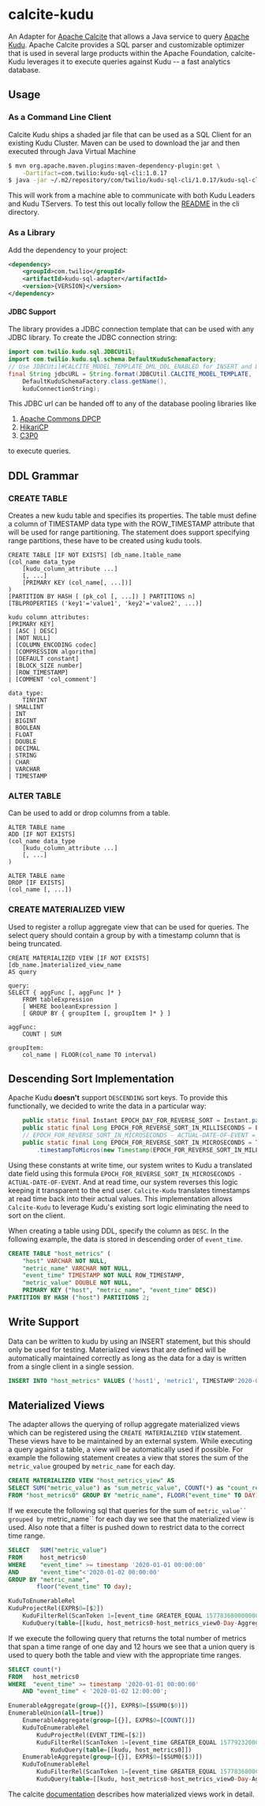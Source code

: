 # calcite-kudu

An Adapter for [Apache Calcite](https://calcite.apache.org/) that allows a Java service to query [Apache Kudu](https://kudu.apache.org/).
Apache Calcite provides a SQL parser and customizable optimizer that is used in several large products within the Apache Foundation,
calcite-Kudu leverages it to execute queries against Kudu -- a fast analytics database.

## Usage

### As a Command Line Client
Calcite Kudu ships a shaded jar file that can be used as a SQL Client for an existing Kudu Cluster. Maven can be used to download the jar and then executed through Java Virtual Machine

``` bash
$ mvn org.apache.maven.plugins:maven-dependency-plugin:get \
	-Dartifact=com.twilio:kudu-sql-cli:1.0.17
$ java -jar ~/.m2/repository/com/twilio/kudu-sql-cli/1.0.17/kudu-sql-cli-1.0.17.jar -c kudu-leader1,kudu-leader2,kudu-leader3
```

This will work from a machine able to communicate with both Kudu Leaders and Kudu TServers. To test this out locally follow the [README](./cli/README.md) in the cli directory.


### As a Library
Add the dependency to your project:

``` xml
<dependency>
	<groupId>com.twilio</groupId>
	<artifactId>kudu-sql-adapter</artifactId>
	<version>{VERSION}</version>
</dependency>
```

#### JDBC Support
The library provides a JDBC connection template that can be used with any JDBC library. To create the JDBC connection string:

``` java
import com.twilio.kudu.sql.JDBCUtil;
import com.twilio.kudu.sql.schema.DefaultKuduSchemaFactory;
// Use JDBCUtil#CALCITE_MODEL_TEMPLATE_DML_DDL_ENABLED for INSERT and DDL support
final String jdbcURL = String.format(JDBCUtil.CALCITE_MODEL_TEMPLATE,
	DefaultKuduSchemaFactory.class.getName(),
	kuduConnectionString);
```

This JDBC url can be handed off to any of the database pooling libraries like
1. [Apache Commons DPCP](https://commons.apache.org/proper/commons-dbcp/download_dbcp.cgi)
2. [HikariCP](https://github.com/brettwooldridge/HikariCP)
3. [C3P0](https://www.mchange.com/projects/c3p0/)

to execute queries.

## DDL Grammar

### CREATE TABLE
Creates a new kudu table and specifies its properties. The table must define a column of TIMESTAMP data type with
the ROW_TIMESTAMP attribute that will be used for range partitioning. The statement does support specifying range partitions,
these have to be created using kudu tools.
```
CREATE TABLE [IF NOT EXISTS] [db_name.]table_name
(col_name data_type
	[kudu_column_attribute ...]
	[, ...]
	[PRIMARY KEY (col_name[, ...])]
)
[PARTITION BY HASH [ (pk_col [, ...]) ] PARTITIONS n]
[TBLPROPERTIES ('key1'='value1', 'key2'='value2', ...)]

kudu column attributes:
[PRIMARY KEY]
| [ASC | DESC]
| [NOT NULL]
| [COLUMN_ENCODING codec]
| [COMPRESSION algorithm]
| [DEFAULT constant]
| [BLOCK_SIZE number]
| [ROW_TIMESTAMP]
| [COMMENT 'col_comment']

data_type:
	TINYINT
| SMALLINT
| INT
| BIGINT
| BOOLEAN
| FLOAT
| DOUBLE
| DECIMAL
| STRING
| CHAR
| VARCHAR
| TIMESTAMP
```

### ALTER TABLE
Can be used to add or drop columns from a table.
```
ALTER TABLE name
ADD [IF NOT EXISTS]
(col_name data_type
	[kudu_column_attribute ...]
	[, ...]
)

ALTER TABLE name
DROP [IF EXISTS]
(col_name [, ...])
```

### CREATE MATERIALIZED VIEW
Used to register a rollup aggregate view that can be used for queries.
The select query should contain a group by with a timestamp column that is being truncated.
```
CREATE MATERIALIZED VIEW [IF NOT EXISTS] [db_name.]materialized_view_name
AS query

query:
SELECT { aggFunc [, aggFunc ]* }
	FROM tableExpression
	[ WHERE booleanExpression ]
	[ GROUP BY { groupItem [, groupItem ]* } ]

aggFunc:
	COUNT | SUM

groupItem:
	col_name | FLOOR(col_name TO interval)
```

## Descending Sort Implementation
Apache Kudu **doesn't** support `DESCENDING` sort keys. To provide this functionally, we decided to write the data in a particular way:

``` java
	public static final Instant EPOCH_DAY_FOR_REVERSE_SORT = Instant.parse("9999-12-31T00:00:00.000000Z");
	public static final Long EPOCH_FOR_REVERSE_SORT_IN_MILLISECONDS = EPOCH_DAY_FOR_REVERSE_SORT.toEpochMilli();
	// EPOCH_FOR_REVERSE_SORT_IN_MICROSECONDS - ACTUAL-DATE-OF-EVENT = DATE-TO-STORE
	public static final Long EPOCH_FOR_REVERSE_SORT_IN_MICROSECONDS = TimestampUtil
		.timestampToMicros(new Timestamp(EPOCH_FOR_REVERSE_SORT_IN_MILLISECONDS));
```

Using these constants at write time, our system writes to Kudu a translated date field using this formula `EPOCH_FOR_REVERSE_SORT_IN_MICROSECONDS - ACTUAL-DATE-OF-EVENT`. And at read time, our system reverses this logic keeping it transparent to the end user. `Calcite-Kudu` translates timestamps at read time back into their actual values.
This implementation allows `Calcite-Kudu` to leverage Kudu's existing sort logic eliminating the need to sort on the client.

When creating a table using DDL, specify the column as `DESC`. In the following example, the data is stored in descending order of
`event_time`.

``` sql
CREATE TABLE "host_metrics" (
	"host" VARCHAR NOT NULL,
	"metric_name" VARCHAR NOT NULL,
	"event_time" TIMESTAMP NOT NULL ROW_TIMESTAMP,
	"metric_value" DOUBLE NOT NULL,
	PRIMARY KEY ("host", "metric_name", "event_time" DESC))
PARTITION BY HASH ("host") PARTITIONS 2;
```

## Write Support
Data can be written to kudu by using an INSERT statement, but this should only be used for testing.
Materialized views that are defined will be automatically maintained correctly as long as the data for a day is written from a
single client in a single session.
``` sql
INSERT INTO "host_metrics" VALUES ('host1', 'metric1', TIMESTAMP'2020-01-02', 10);
```

## Materialized Views
The adapter allows the querying of rollup aggregate materialized views which can be registered using the
`CREATE MATERIALZIED VIEW` statement. These views have to be maintained by an external system.
While executing a query against a table, a view will be automatically
used if possible. For example the following statement creates a view that stores the sum of the ``metric_value``
grouped by ``metric_name`` for each day.
```sql
CREATE MATERIALIZED VIEW "host_metrics_view" AS
SELECT SUM("metric_value") as "sum_metric_value", COUNT(*) as "count_records"
FROM "host_metrics0" GROUP BY "metric_name", FLOOR("event_time" TO DAY);
```

If we execute the following sql that queries for the sum of `metric_value`` grouped by `metric_name`` for each day
we see that the materialized view is used. Also note that a filter is pushed down to restrict data to the correct time range.
``` sql
SELECT   SUM("metric_value")
FROM     host_metrics0
WHERE    "event_time" >= timestamp '2020-01-01 00:00:00'
AND      "event_time"<'2020-01-02 00:00:00'
GROUP BY "metric_name",
		floor("event_time" TO day);
```
``` sql
KuduToEnumerableRel
KuduProjectRel(EXPR$0=[$2])
	KuduFilterRel(ScanToken 1=[event_time GREATER_EQUAL 1577836800000000, event_time LESS 1577923200000000])
	KuduQuery(table=[[kudu, host_metrics0-host_metrics_view0-Day-Aggregation]])
```

If we execute the following query that returns the total number of metrics that span a time range of one day
and 12 hours we see that a union query is used to query both the table and view with the appropriate time ranges.
``` sql
SELECT count(*)
FROM   host_metrics0
WHERE  "event_time" >= timestamp '2020-01-01 00:00:00'
	AND "event_time" < '2020-01-02 12:00:00';
```
``` sql
EnumerableAggregate(group=[{}], EXPR$0=[$SUM0($0)])
EnumerableUnion(all=[true])
	EnumerableAggregate(group=[{}], EXPR$0=[COUNT()])
	KuduToEnumerableRel
		KuduProjectRel(EVENT_TIME=[$2])
		KuduFilterRel(ScanToken 1=[event_time GREATER_EQUAL 1577923200000000, event_time LESS 1577966400000000])
			KuduQuery(table=[[kudu, host_metrics0]])
	EnumerableAggregate(group=[{}], EXPR$0=[$SUM0($3)])
	KuduToEnumerableRel
		KuduFilterRel(ScanToken 1=[event_time GREATER_EQUAL 1577836800000000, event_time LESS 1577923200000000])
		KuduQuery(table=[[kudu, host_metrics0-host_metrics_view0-Day-Aggregation]])
```
The calcite [documentation](https://calcite.apache.org/docs/materialized_views.html)
describes how materialized views work in detail.
